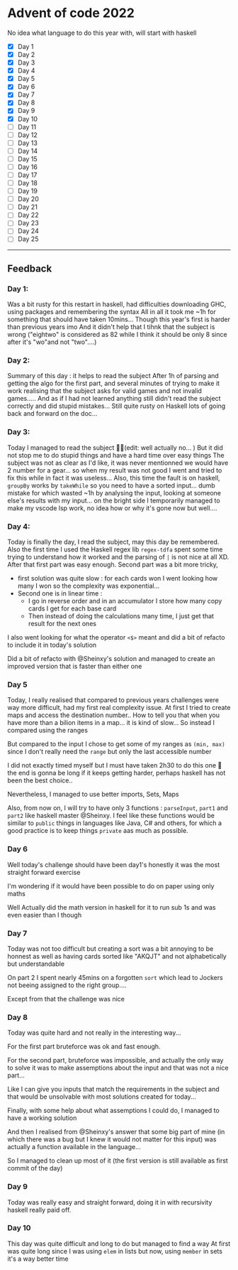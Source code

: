# Advent of code 2022

No idea what language to do this year with, will start with haskell

- [x] Day 1
- [x] Day 2
- [x] Day 3
- [x] Day 4
- [x] Day 5
- [x] Day 6
- [x] Day 7
- [x] Day 8
- [x] Day 9
- [x] Day 10
- [ ] Day 11
- [ ] Day 12
- [ ] Day 13
- [ ] Day 14
- [ ] Day 15
- [ ] Day 16
- [ ] Day 17
- [ ] Day 18
- [ ] Day 19
- [ ] Day 20
- [ ] Day 21
- [ ] Day 22
- [ ] Day 23
- [ ] Day 24
- [ ] Day 25

---

## Feedback

### Day 1:

Was a bit rusty for this restart in haskell, had difficulties downloading GHC, using packages and remembering the syntax
All in all it took me ~1h for something that should have taken 10mins...
Though this year's first is harder than previous years imo
And it didn't help that I tihnk that the subject is wrong ("eightwo" is considered as 82 while I think it should be only 8 since after it's "wo"and not "two"....)

### Day 2:

Summary of this day : it helps to read the subject
After 1h of parsing and getting the algo for the first part, and several minutes of trying to make it work realising that the subject asks for valid games and not invalid games.....
And as if I had not learned anything still didn't read the subject correctly and did stupid mistakes...
Still quite rusty on Haskell lots of going back and forward on the doc...

### Day 3:

Today I managed to read the subject 🥳🥳(edit: well actually no... )
But it did not stop me to do stupid things and have a hard time over easy things
The subject was not as clear as I'd like, it was never mentionned we would have 2 number for a gear... so when my result was not good I went and tried to fix this while in fact it was useless...
Also, this time the fault is on haskell, `groupBy` works by `takeWhile` so you need to have a sorted input... dumb mistake for which wasted ~1h by analysing the input, looking at someone else's results with my input...
on the bright side I temporarily managed to make my vscode lsp work, no idea how or why it's gone now but well....


### Day 4:

Today is finally the day, I read the subject, may this day be remembered.
Also the first time I used the Haskell regex lib `regex-tdfa` spent some time trying to understand how it worked and the parsing of `|` is not nice at all XD.
After that first part was easy enough.
Second part was a bit more tricky,
 - first solution was quite slow : for each cards won I went looking how many I won so the complexity was exponential...
 - Second one is in linear time :
     - I go in reverse order and in an accumulator I store how many copy cards I get for each base card
     - Then instead of doing the calculations many time, I just get that result for the next ones

I also went looking for what the operator `<$>` meant and did a bit of refacto to include it in today's solution

Did a bit of refacto with @Sheinxy's solution and managed to create an improved version that is faster than either one

### Day 5

Today, I really realised that compared to previous years challenges were way more difficult, had my first real complexity issue.
At first I tried to create maps and access the destination number.. How to tell you that when you have more than a bilion items in a map... it is kind of slow...
So instead I compared using the ranges

But compared to the input I chose to get some of my ranges as `(min, max)` since I don't really need the `range` but only the last accessible number

I did not exactly timed myself but I must have taken 2h30 to do this one 👀 the end is gonna be long if it keeps getting harder, perhaps haskell has not been the best choice..

Nevertheless, I managed to use better imports, Sets, Maps

Also, from now on, I will try to have only 3 functions : `parseInput`, `part1` and `part2` like haskell master @Sheinxy. I feel like these functions would be similar to `public` things in languages like Java, C# and others, for which a good practice is to keep things `private` aas much as possible.

### Day 6

Well today's challenge should have been day1's honestly it was the most straight forward exercise

I'm wondering if it would have been possible to do on paper using only maths

Well Actually did the math version in haskell for it to run sub 1s and was even easier than I though

### Day 7

Today was not too difficult but creating a sort was a bit annoying to be honnest as well as having cards sorted like "AKQJT" and not alphabetically but understandable

On part 2 I spent nearly 45mins on a forgotten `sort` which lead to Jockers not beeing assigned to the right group....

Except from that the challenge was nice

### Day 8

Today was quite hard and not really in the interesting way...

For the first part bruteforce was ok and fast enough.

For the second part, bruteforce was impossible, and actually the only way to solve it was to make assemptions about the input and that was not a nice part...

Like I can give you inputs that match the requirements in the subject and that would be unsolvable with most solutions created for today...

Finally, with some help about what assemptions I could do, I managed to have a working solution

And then I realised from @Sheinxy's answer that some big part of mine (in which there was a bug but I knew it would not matter for this input) was actually a function available in the language...

So I managed to clean up most of it (the first version is still available as first commit of the day)

### Day 9

Today was really easy and straight forward, doing it in with recursivity haskell really paid off.

### Day 10

This day was quite difficult and long to do but managed to find a way
At first was quite long since I was using `elem` in lists but now, using `member` in sets it's a way better time
